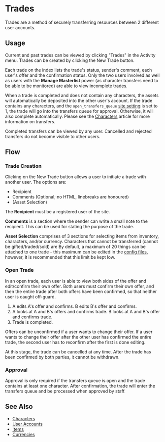 # Trades

Trades are a method of securely transferring resources between 2 different user accounts.

## Usage

Current and past trades can be viewed by clicking "Trades" in the Activity menu. Trades can be created by clicking the New Trade button.

Each trade on the index lists the trade's status, sender's comment, each user's offer and the confirmation status. Only the two users involved as well as users with the **Manage Masterlist** power (as character transfers need to be able to be monitored) are able to view incomplete trades.

When a trade is completed and does not contain any characters, the assets will automatically be deposited into the other user's account. If the trade contains any characters, and the `open_transfers_queue` [site setting](site-settings.md) is set to 1, the trade will go into the transfers queue for approval. Otherwise, it will also complete automatically. Please see the [Characters](characters.md) article for more information on transfers.

Completed transfers can be viewed by any user. Cancelled and rejected transfers do not become visible to other users.

## Flow

### Trade Creation

Clicking on the New Trade button allows a user to initiate a trade with another user. The options are:

- Recipient
- Comments (Optional; no HTML, linebreaks are honoured)
- (Asset Selection)

The **Recipient** must be a registered user of the site.

**Comments** is a section where the sender can write a small note to the recipient. This can be used for stating the purpose of the trade.

**Asset Selection** comprises of 3 sections for selecting items from inventory, characters, and/or currency. Characters that cannot be transferred (cannot be gifted/traded/sold) are By default, a maximum of 20 things can be attached to one trade - this maximum can be edited in the [config files](config-files.md), however, it is recommended that this limit be kept low.

### Open Trade

In an open trade, each user is able to view both sides of the offer and edit/confirm their own offer. Both users must confirm their own offer, and then the entire trade after both offers have been confirmed, so that neither user is caught off-guard.

1. A edits A's offer and confirms. B edits B's offer and confirms.
2. A looks at A and B's offers and confirms trade. B looks at A and B's offer and confirms trade.
3. Trade is completed.

Offers can be unconfirmed if a user wants to change their offer. If a user wants to change their offer after the other user has confirmed the entire trade, the second user has to reconfirm after the first is done editing.

At this stage, the trade can be cancelled at any time. After the trade has been confirmed by both parties, it cannot be withdrawn.

### Approval

Approval is only required if the transfers queue is open and the trade contains at least one character. After confirmation, the trade will enter the transfers queue and be processed when approved by staff.

## See Also

- [Characters](characters.md)
- [User Accounts](user-accounts.md)
- [Items](items.md)
- [Currencies](currencies.md)